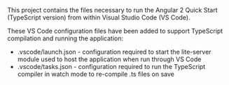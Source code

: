 This project contains the files necessary to run the Angular 2 Quick Start (TypeScript version) from within Visual Studio Code (VS Code).

These VS Code configuration files have been added to support TypeScript compilation and running the application:

 * .vscode/launch.json - configuration required to start the lite-server module used to host the application when run through VS Code
 * .vscode/tasks.json - configuration required to run the TypeScript compiler in watch mode to re-compile .ts files on save